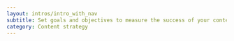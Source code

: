 ```yaml
---
layout: intros/intro_with_nav
subtitle: Set goals and objectives to measure the success of your content strategy. 
category: Content strategy
---
```

